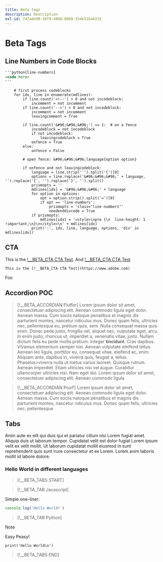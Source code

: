 ```yaml
---
title: Beta tags
description: Description
exl-id: 747ade98-26f9-40b8-80b0-354e516a6231
---
```

# Beta Tags

## Line Numbers in Code Blocks

```markdown
'''python{line-numbers}
<code here>
'''
```

```python{line-numbers}
    # first process codeblocks
    for idx, line in enumerate(mdlines):
        if line.count('<!--') > 0 and not incodeblock:
            incomment = not incomment
        if line.count('-->') > 0 and not incodeblock:
            incomment = not incomment
            leavingcomment = True

        if line.count('&#96;&#96;&#96;') == 1:  # on a fence
            incodeblock = not incodeblock
            if not incodeblock:
                leavingcodeblock = True
            onfence = True
        else:
            onfence = False

        # open fence: &#96;&#96;&#96;language{option option}

        if onfence and not leavingcodeblock:
            language = line.strip('`').split('{')[0]
            options = line.replace('&#96;&#96;&#96;' + language, '').replace('{', '').replace('}', '').split()
            prismopts = ''
            mdlines[idx] = '&#96;&#96;&#96;' + language
            for option in options:
                opt = option.strip().split('=')[0]
                if opt == 'line-numbers':
                    prismopts = 'class="line-numbers"'
                    needenddivcode = True
            if prismopts:
                mdlines[idx] = '<style>\npre {\n  line-height: 1 !important;\n}\n</style>\n' + mdlines[idx]
            print(':', idx, line, language, options, 'div' in mdlines[idx])

```


<!-- </div> -->

## CTA

This is the [!__BETA_CTA CTA Test](https://www.adobe.com).  And  [!__BETA_CTA CTA Test](https://www.adobe.com)

```
This is the [!__BETA_CTA CTA Test](https://www.adobe.com)
```

Foo

## Accordion POC

>[!__BETA_ACCORDIAN Fluffer]
>Lorem ipsum dolor sit amet, consectetuer adipiscing elit. Aenean commodo ligula
>eget dolor. Aenean massa. Cum sociis natoque penatibus et magnis dis parturient
>montes, nascetur ridiculus mus. Donec quam felis, ultricies nec, pellentesque
>eu, pretium quis, sem. Nulla consequat massa quis enim. Donec pede justo,
>fringilla vel, aliquet nec, vulputate eget, arcu. In enim justo, rhoncus ut,
>imperdiet a, venenatis vitae, justo. Nullam dictum felis eu pede mollis pretium.
>Integer **tincidunt**. Cras dapibus. Vivamus elementum semper nisi. Aenean vulputate
>eleifend tellus. Aenean leo ligula, porttitor eu, consequat vitae, eleifend ac,
>enim. Aliquam ante, dapibus in, viverra quis, feugiat a, tellus. Phaselus>viverra nulla ut metus varius laoreet. Quisque rutrum. Aenean imperdiet. Etiam
>ultricies nisi vel augue. Curabitur ullamcorper ultricies nisi. Nam eget dui.
>Lorem ipsum dolor sit amet, consectetuer adipiscing elit. Aenean commodo ligula


>[!__BETA_ACCORDIAN Poof!]
>Lorem ipsum dolor sit amet, consectetuer adipiscing elit. Aenean commodo ligula
>eget dolor. Aenean massa. Cum sociis natoque penatibus et magnis dis parturient
>montes, nascetur ridiculus mus. Donec quam felis, ultricies nec, pellentesque


## Tabs

Anim aute ex elit qui duis qui et pariatur cillum nisi Lorem fugiat amet. Aliquip duis ut laborum tempor. Cupidatat velit est dolor fugiat Lorem ipsum velit ex velit mollit. Ut laborum cupidatat mollit eiusmod in sunt reprehenderit quis sunt irure consectetur et ex Lorem. Lorem anim laboris mollit id labore dolore.

### Hello World in different languages

>[!__BETA_TABS START]

>[!__BETA_TAB Javascript]

Simple one-liner:

```javascript
console.log('Hello World!')
```

>[!__BETA_TAB Python]

>[!NOTE]
>Easy Peasy!

```python{line-numbers    wrap }
print('Hello World\n')
```

>[!__BETA_TABS END]
